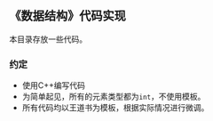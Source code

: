 ## 《数据结构》代码实现

本目录存放一些代码。

### 约定

- 使用C++编写代码
- 为简单起见，所有的元素类型都为`int`，不使用模板。
- 所有代码均以王道书为模板，根据实际情况进行微调。